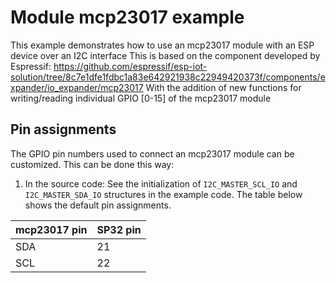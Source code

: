 # Module mcp23017 example
This example demonstrates how to use an mcp23017 module with an ESP device over an I2C interface
This is based on the component developed by Espressif:
https://github.com/espressif/esp-iot-solution/tree/8c7e1dfe1fdbc1a83e642921938c22949420373f/components/expander/io_expander/mcp23017
With the addition of new functions for writing/reading individual GPIO [0-15] of the mcp23017 module

## Pin assignments
The GPIO pin numbers used to connect an mcp23017 module can be customized. This can be done this way:
1. In the source code: See the initialization of ``I2C_MASTER_SCL_IO`` and ``I2C_MASTER_SDA_IO`` structures in the example code.
The table below shows the default pin assignments.

mcp23017 pin | SP32 pin  
-------------|---------
 SDA         | 21    
 SCL         | 22      